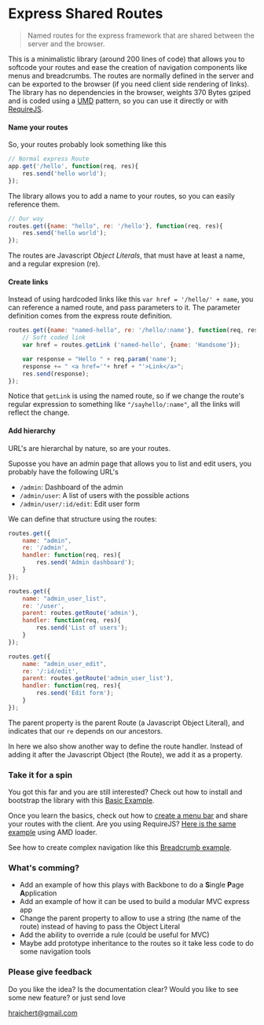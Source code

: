 # Express Shared Routes

> Named routes for the express framework that are shared between the server and the browser.

This is a minimalistic library (around 200 lines of code) that allows you to softcode your routes and ease the creation of navigation components like menus and breadcrumbs. The routes are normally defined in the server and can be exported to the browser (if you need client side rendering of links). The library has no dependencies in the browser, weights 370 Bytes gziped and is coded using a [UMD](https://github.com/umdjs/umd) pattern, so you can use it directly or with [RequireJS](http://requirejs.org/).

#### Name your routes

So, your routes probably look something like this

```js
// Normal express Route
app.get('/hello', function(req, res){
    res.send('hello world');
});
```

The library allows you to add a name to your routes, so you can easily reference them.

```js
// Our way
routes.get({name: "hello", re: '/hello'}, function(req, res){
    res.send('hello world');
});
```

The routes are Javascript <i>Object Literals</i>, that must have at least a name, and a regular expresion (re).


#### Create links

Instead of using hardcoded links like this `var href = '/hello/' + name`, you can reference a named route, and pass parameters to it. The parameter definition comes from the express route definition.

```js
routes.get({name: "named-hello", re: '/hello/:name'}, function(req, res){
    // Soft coded link
    var href = routes.getLink ('named-hello', {name: 'Handsome'});

    var response = "Hello " + req.param('name');
    response += " <a href='"+ href + "'>Link</a>";
    res.send(response);
});
```

Notice that `getLink` is using the named route, so if we change the route's regular expression to something like `"/sayhello/:name"`, all the links will reflect the change.

#### Add hierarchy

URL's are hierarchal by nature, so are your routes.

Suposse you have an admin page that allows you to list and edit users, you probably have the following URL's

* `/admin`: Dashboard of the admin
* `/admin/user`: A list of users with the possible actions
* `/admin/user/:id/edit`: Edit user form

We can define that structure using the routes:

```js
routes.get({
    name: "admin",
    re: '/admin',
    handler: function(req, res){
        res.send('Admin dashboard');
    }
});

routes.get({
    name: "admin_user_list",
    re: '/user',
    parent: routes.getRoute('admin'),
    handler: function(req, res){
        res.send('List of users');
    }
});

routes.get({
    name: "admin_user_edit",
    re: '/:id/edit',
    parent: routes.getRoute('admin_user_list'),
    handler: function(req, res){
        res.send('Edit form');
    }
});
```

The parent property is the parent Route (a Javascript Object Literal),  and indicates that our `re` depends on our ancestors.

 In here we also show another way to define the route handler. Instead of adding it after the Javascript Object (the Route), we add it as a property.


### Take it for a spin
You got this far and you are still interested? Check out how to install and bootstrap the library with this [Basic Example](https://github.com/hrajchert/express-shared-routes-examples/blob/master/docs/1-basic.md).

Once you learn the basics, check out how to [create a menu bar](https://github.com/hrajchert/express-shared-routes-examples/blob/master/docs/2-menu.md) and share your routes with the client. Are you using RequireJS? [Here is the same example](https://github.com/hrajchert/express-shared-routes-examples/blob/master/docs/3-menu-requirejs.md) using AMD loader.

See how to create complex navigation like this [Breadcrumb example](https://github.com/hrajchert/express-shared-routes-examples/blob/master/docs/4-breadcrumb.md).

### What's comming?

* Add an example of how this plays with Backbone to do a <b>S</b>ingle <b>P</b>age <b>A</b>pplication
* Add an example of how it can be used to build a modular MVC express app
* Change the parent property to allow to use a string (the name of the route) instead of having to pass the Object Literal
* Add the ability to override a rule (could be useful for MVC)
* Maybe add prototype inheritance to the routes so it take less code to do some navigation tools

### Please give feedback

Do you like the idea? Is the documentation clear? Would you like to see some new feature? or just send love

hrajchert@gmail.com



